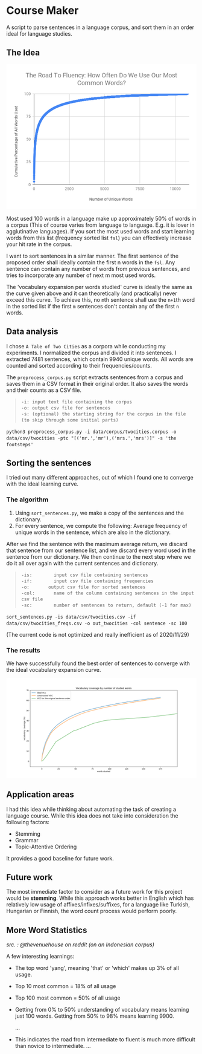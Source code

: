 # Course Maker
A script to parse sentences in a language corpus, and sort them in an order ideal for language studies.

## The Idea

![number of known most used words versus their cumulative usage percentage in the whole corpus. credit: @thevenuehouse on reddit](./media/graph.png)

Most used 100 words in a language make up approximately 50% of words in a corpus (This of course varies from language to language. E.g. it is lover in agglutinative languages). If you sort the most used words and start learning words from this list (frequency sorted list `fsl`) you can effectively increase your hit rate in the corpus. 

I want to sort sentences in a similar manner. The first sentence of the proposed order shall ideally contain the first n words in the `fsl`. Any sentence can contain any number of words from previous sentences, and tries to incorporate any number of next m most used words.

The 'vocabulary expansion per words studied' curve  is ideally the same as the curve given above and it can theoretically (and practically) never exceed this curve. To achieve this, no `m`th sentence shall use the `n+1`th word in the sorted list if the first `m` sentences don't contain any of the first `n` words.

## Data analysis

I chose `A Tale of Two Cities`  as a corpora while conducting my experiments. I normalized the corpus and divided it into sentences. I extracted 7481 sentences, which contain 9940 unique words.  All words are counted and sorted according to their frequencies/counts.

The `preprocess_corpus.py`  script extracts sentences from a corpus and saves them in a CSV format in their original order. It also saves the words and their counts as a CSV file.  

>     -i: input text file containing the corpus
>     -o: output csv file for sentences
>     -s: (optional) the starting string for the corpus in the file (to skip through some initial parts)

`python3 preprocess_corpus.py -i data/corpus/twocities.corpus -o data/csv/twocities -ptc "[('mr.','mr'),('mrs.','mrs')]" -s 'the footsteps'`

## Sorting the sentences

I tried out many different approaches, out of which I found one to converge with the ideal learning curve. 

### The algorithm

1. Using `sort_sentences.py`, we make a copy of the sentences and the dictionary. 
2. For every sentence, we compute the following: Average frequency of unique words in the sentence, which are also in the dictionary. 

After we find the sentence with the maximum average return, we discard that sentence from our sentence list, and we discard every word used in the sentence from our dictionary. We then continue to the next step where we do it all over again with the current sentences and dictionary. 

>     -is:        input csv file containing sentences
>     -if:        input csv file containing frequencies
>     -o: 		output csv file for sorted sentences
>     -col:       name of the column containing sentences in the input csv file
>     -sc:        number of sentences to return, default (-1 for max)

`sort_sentences.py -is data/csv/twocities.csv -if data/csv/twocities_freqs.csv -o out_twocities -col sentence -sc 100`

(The current code is not optimized and really inefficient as of 2020/11/29) 

### The results

We have successfully found the best order of sentences to converge with the ideal vocabulary expansion curve.

![](./media/vcc_comparison.png)

## Application areas

I had this idea while thinking about automating the task of creating a language course. While this idea does not take into consideration the following factors:

* Stemming
* Grammar
* Topic-Attentive Ordering

It provides a good baseline for future work.

## Future work

The most immediate factor to consider as a future work for this project would be **stemming**. While this approach works better in English which has relatively low usage of affixes/infixes/suffixes, for a language like Turkish, Hungarian or Finnish, the word count process would perform poorly.



## More Word Statistics 

*src. : @thevenuehouse on reddit (on an Indonesian corpus)*

A few interesting learnings:

- The top word 'yang', meaning 'that' or 'which' makes up 3% of all usage.

- Top 10 most common = 18% of all usage

- Top 100 most common = 50% of all usage

- Getting from 0% to 50% understanding of vocabulary means learning just 100 words. Getting from 50% to 98% means learning 9900.

  ...

- This indicates the road from intermediate to fluent is much more difficult than novice to intermediate.
  ...
